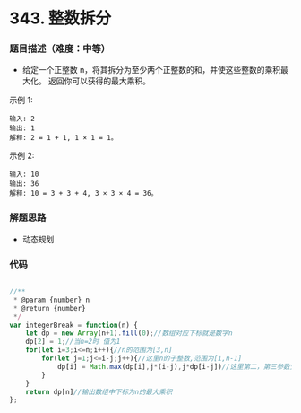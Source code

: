 <!--
 * @Author: your name
 * @Date: 2020-03-31 23:08:38
 * @LastEditTime: 2020-08-02 11:19:38
 * @LastEditors: Please set LastEditors
 * @Description: In User Settings Edit
 * @FilePath: /leetcode/301-350/344_反转字符串.md
 -->

# 343. 整数拆分

### 题目描述（难度：中等）

- 给定一个正整数 n，将其拆分为至少两个正整数的和，并使这些整数的乘积最大化。 返回你可以获得的最大乘积。

示例 1:

```
输入: 2
输出: 1
解释: 2 = 1 + 1, 1 × 1 = 1。
```

示例 2:

```
输入: 10
输出: 36
解释: 10 = 3 + 3 + 4, 3 × 3 × 4 = 36。
```

### 解题思路

- 动态规划

### 代码

```javascript

//**
 * @param {number} n
 * @return {number}
 */
var integerBreak = function(n) {
    let dp = new Array(n+1).fill(0);//数组对应下标就是数字n
    dp[2] = 1;//当n=2时 值为1
    for(let i=3;i<=n;i++){//n的范围为[3,n]
        for(let j=1;j<=i-j;j++){//这里n的子整数,范围为[1,n-1]
            dp[i] = Math.max(dp[i],j*(i-j),j*dp[i-j])//这里第二，第三参数分别表示不拆(两个子整数乘积)和拆(至少3个子整数乘积),那第一参数dp[i]是啥意思呢，举个栗子，当n为4时,就有1*3和2*2两种情况，内层for循环第一次得到dp[4] = 3，内层for循环第二次得到dp[4] = 4，所以这里Math.max的三个参数，都是必须要得
        }
    }
    return dp[n]//输出数组中下标为n的最大乘积
};
```
